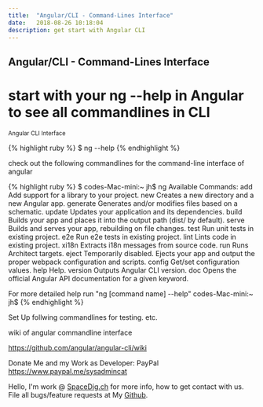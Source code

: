 ```yaml
---
title:  "Angular/CLI - Command-Lines Interface"
date:   2018-08-26 10:18:04
description: get start with Angular CLI 
---
```

<h2 id="this-post-is-the-last-of-a-series-of-posts-in-which-i-write-about-the-observable-type-in-the-first-post-we-went-ahead-writing-an-observable-from-scratch-in-order-to-fully-understand-it-we-then-explored-how-to-create-observables-from-values-arrays-dom-events-and-promises-this-time-well-focus-on-compositions-by-rewriting-some-basic-composition-operators">
Angular/CLI - Command-Lines Interface</h2>


<h1>start with your ng --help in Angular to see all commandlines in CLI</h1>

<small>Angular CLI Interface</small>


{% highlight ruby %}
$ ng --help
{% endhighlight %}

check out the following commandlines for the command-line interface of angular 



{% highlight ruby %}
$ codes-Mac-mini:~ jh$ ng
Available Commands:
  add Add support for a library to your project.
  new Creates a new directory and a new Angular app.
  generate Generates and/or modifies files based on a schematic.
  update Updates your application and its dependencies.
  build Builds your app and places it into the output path (dist/ by default).
  serve Builds and serves your app, rebuilding on file changes.
  test Run unit tests in existing project.
  e2e Run e2e tests in existing project.
  lint Lints code in existing project.
  xi18n Extracts i18n messages from source code.
  run Runs Architect targets.
  eject Temporarily disabled. Ejects your app and output the proper webpack configuration and scripts.
  config Get/set configuration values.
  help Help.
  version Outputs Angular CLI version.
  doc Opens the official Angular API documentation for a given keyword.

For more detailed help run "ng [command name] --help"
codes-Mac-mini:~ jh$ 
{% endhighlight %}


Set Up follwing commandlines for testing. etc.

wiki of angular commandline interface 

<a href="https://github.com/angular/angular-cli/wiki">https://github.com/angular/angular-cli/wiki </a>




Donate Me and my Work as Developer: PayPal <a href="https://www.paypal.me/sysadmincat">https://www.paypal.me/sysadmincat </a>


 Hello, I'm work @ [SpaceDig.ch][spacedig] for more info, how to get contact with us. File all bugs/feature requests at My  [Github][jekyll-gh].

[jekyll-gh]: https://github.com/spaceg
[spacedig]:    http://spacedig.ch
